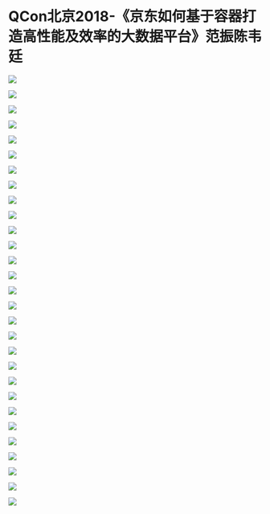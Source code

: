 # QCon北京2018-《京东如何基于容器打造高性能及效率的大数据平台》范振陈韦廷

![](https://raw.githubusercontent.com/hellojd2018/ms_document/master/Qcon/北京2018/images/《京东如何基于容器打造高性能及效率的大数据平台》范振陈韦廷/201905122034_4.png)


![](https://raw.githubusercontent.com/hellojd2018/ms_document/master/Qcon/北京2018/images/《京东如何基于容器打造高性能及效率的大数据平台》范振陈韦廷/201905122034_5.png)


![](https://raw.githubusercontent.com/hellojd2018/ms_document/master/Qcon/北京2018/images/《京东如何基于容器打造高性能及效率的大数据平台》范振陈韦廷/201905122034_6.png)


![](https://raw.githubusercontent.com/hellojd2018/ms_document/master/Qcon/北京2018/images/《京东如何基于容器打造高性能及效率的大数据平台》范振陈韦廷/201905122034_7.png)


![](https://raw.githubusercontent.com/hellojd2018/ms_document/master/Qcon/北京2018/images/《京东如何基于容器打造高性能及效率的大数据平台》范振陈韦廷/201905122034_8.png)


![](https://raw.githubusercontent.com/hellojd2018/ms_document/master/Qcon/北京2018/images/《京东如何基于容器打造高性能及效率的大数据平台》范振陈韦廷/201905122034_9.png)


![](https://raw.githubusercontent.com/hellojd2018/ms_document/master/Qcon/北京2018/images/《京东如何基于容器打造高性能及效率的大数据平台》范振陈韦廷/201905122034_10.png)


![](https://raw.githubusercontent.com/hellojd2018/ms_document/master/Qcon/北京2018/images/《京东如何基于容器打造高性能及效率的大数据平台》范振陈韦廷/201905122034_11.png)


![](https://raw.githubusercontent.com/hellojd2018/ms_document/master/Qcon/北京2018/images/《京东如何基于容器打造高性能及效率的大数据平台》范振陈韦廷/201905122034_12.png)


![](https://raw.githubusercontent.com/hellojd2018/ms_document/master/Qcon/北京2018/images/《京东如何基于容器打造高性能及效率的大数据平台》范振陈韦廷/201905122034_13.png)


![](https://raw.githubusercontent.com/hellojd2018/ms_document/master/Qcon/北京2018/images/《京东如何基于容器打造高性能及效率的大数据平台》范振陈韦廷/201905122034_14.png)


![](https://raw.githubusercontent.com/hellojd2018/ms_document/master/Qcon/北京2018/images/《京东如何基于容器打造高性能及效率的大数据平台》范振陈韦廷/201905122034_15.png)


![](https://raw.githubusercontent.com/hellojd2018/ms_document/master/Qcon/北京2018/images/《京东如何基于容器打造高性能及效率的大数据平台》范振陈韦廷/201905122034_16.png)


![](https://raw.githubusercontent.com/hellojd2018/ms_document/master/Qcon/北京2018/images/《京东如何基于容器打造高性能及效率的大数据平台》范振陈韦廷/201905122034_17.png)


![](https://raw.githubusercontent.com/hellojd2018/ms_document/master/Qcon/北京2018/images/《京东如何基于容器打造高性能及效率的大数据平台》范振陈韦廷/201905122034_18.png)


![](https://raw.githubusercontent.com/hellojd2018/ms_document/master/Qcon/北京2018/images/《京东如何基于容器打造高性能及效率的大数据平台》范振陈韦廷/201905122034_19.png)


![](https://raw.githubusercontent.com/hellojd2018/ms_document/master/Qcon/北京2018/images/《京东如何基于容器打造高性能及效率的大数据平台》范振陈韦廷/201905122034_20.png)


![](https://raw.githubusercontent.com/hellojd2018/ms_document/master/Qcon/北京2018/images/《京东如何基于容器打造高性能及效率的大数据平台》范振陈韦廷/201905122034_21.png)


![](https://raw.githubusercontent.com/hellojd2018/ms_document/master/Qcon/北京2018/images/《京东如何基于容器打造高性能及效率的大数据平台》范振陈韦廷/201905122034_22.png)


![](https://raw.githubusercontent.com/hellojd2018/ms_document/master/Qcon/北京2018/images/《京东如何基于容器打造高性能及效率的大数据平台》范振陈韦廷/201905122034_23.png)


![](https://raw.githubusercontent.com/hellojd2018/ms_document/master/Qcon/北京2018/images/《京东如何基于容器打造高性能及效率的大数据平台》范振陈韦廷/201905122034_24.png)


![](https://raw.githubusercontent.com/hellojd2018/ms_document/master/Qcon/北京2018/images/《京东如何基于容器打造高性能及效率的大数据平台》范振陈韦廷/201905122034_25.png)


![](https://raw.githubusercontent.com/hellojd2018/ms_document/master/Qcon/北京2018/images/《京东如何基于容器打造高性能及效率的大数据平台》范振陈韦廷/201905122034_26.png)


![](https://raw.githubusercontent.com/hellojd2018/ms_document/master/Qcon/北京2018/images/《京东如何基于容器打造高性能及效率的大数据平台》范振陈韦廷/201905122034_27.png)


![](https://raw.githubusercontent.com/hellojd2018/ms_document/master/Qcon/北京2018/images/《京东如何基于容器打造高性能及效率的大数据平台》范振陈韦廷/201905122034_28.png)


![](https://raw.githubusercontent.com/hellojd2018/ms_document/master/Qcon/北京2018/images/《京东如何基于容器打造高性能及效率的大数据平台》范振陈韦廷/201905122034_29.png)


![](https://raw.githubusercontent.com/hellojd2018/ms_document/master/Qcon/北京2018/images/《京东如何基于容器打造高性能及效率的大数据平台》范振陈韦廷/201905122034_30.png)


![](https://raw.githubusercontent.com/hellojd2018/ms_document/master/Qcon/北京2018/images/《京东如何基于容器打造高性能及效率的大数据平台》范振陈韦廷/201905122034_31.png)


![](https://raw.githubusercontent.com/hellojd2018/ms_document/master/Qcon/北京2018/images/《京东如何基于容器打造高性能及效率的大数据平台》范振陈韦廷/201905122034_32.png)


